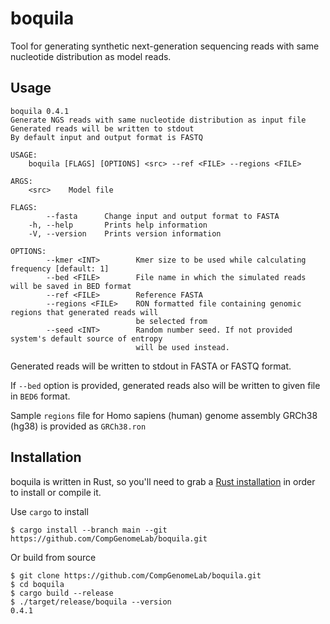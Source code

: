 # boquila

Tool for generating synthetic next-generation sequencing reads with same nucleotide distribution as model reads.

## Usage

```
boquila 0.4.1
Generate NGS reads with same nucleotide distribution as input file
Generated reads will be written to stdout
By default input and output format is FASTQ

USAGE:
    boquila [FLAGS] [OPTIONS] <src> --ref <FILE> --regions <FILE>

ARGS:
    <src>    Model file

FLAGS:
        --fasta      Change input and output format to FASTA
    -h, --help       Prints help information
    -V, --version    Prints version information

OPTIONS:
        --kmer <INT>        Kmer size to be used while calculating frequency [default: 1]
        --bed <FILE>        File name in which the simulated reads will be saved in BED format
        --ref <FILE>        Reference FASTA
        --regions <FILE>    RON formatted file containing genomic regions that generated reads will
                            be selected from
        --seed <INT>        Random number seed. If not provided system's default source of entropy
                            will be used instead.
```

Generated reads will be written to stdout in FASTA or FASTQ format.

If `--bed` option is provided, generated reads also will be written to given file in `BED6` format.

Sample `regions` file for Homo sapiens (human) genome assembly GRCh38 (hg38) is provided as `GRCh38.ron`

## Installation

boquila is written in Rust, so you'll need to grab a [Rust installation](https://www.rust-lang.org/) in order to install or compile it.

Use `cargo` to install

```
$ cargo install --branch main --git https://github.com/CompGenomeLab/boquila.git
```

Or build from source

```
$ git clone https://github.com/CompGenomeLab/boquila.git
$ cd boquila
$ cargo build --release
$ ./target/release/boquila --version
0.4.1
```